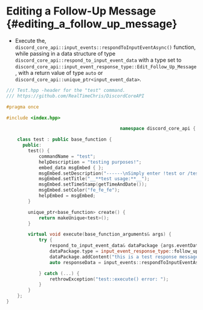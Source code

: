 Editing a Follow-Up Message {#editing_a_follow_up_message}
============
- Execute the, `discord_core_api::input_events::respondToInputEventAsync()` function, while passing in a data structure of type `discord_core_api::respond_to_input_event_data` with a type set	to `discord_core_api::input_event_response_type::Edit_Follow_Up_Message`,	with a return value of type `auto` or `discord_core_api::unique_ptr<input_event_data>`.

```cpp
/// Test.hpp -header for the "test" command.
/// https://github.com/RealTimeChris/DiscordCoreAPI

#pragma once

#include <index.hpp>

										  namespace discord_core_api {

	class test : public base_function {
	  public:
		test() {
			commandName = "test";
			helpDescription = "testing purposes!";
			embed_data msgEmbed { };
			msgEmbed.setDescription("------\nSimply enter !test or /test!\n------");
			msgEmbed.setTitle("__**test usage:**__");
			msgEmbed.setTimeStamp(getTimeAndDate());
			msgEmbed.setColor("fe_fe_fe");
			helpEmbed = msgEmbed;
		}

		unique_ptr<base_function> create() {
			return makeUnique<test>();
		}

		virtual void execute(base_function_arguments& args) {
			try {
				respond_to_input_event_data& dataPackage {args.eventData};
				dataPackage.type = input_event_response_type::follow_up_message_edit;
				dataPackage.addContent("this is a test response message!");
				auto responseData = input_events::respondToInputEventAsync(dataPackage);

			} catch (...) {
				rethrowException("test::execute() error: ");
			}
		}
	};
}
```
